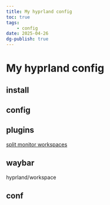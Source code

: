 ```yaml
---
title: My hyprland config
toc: true
tags:
    - config
date: 2025-04-26
dg-publish: true
---
```


# My hyprland config

## install

## config

## plugins

[split monitor workspaces](https://github.com/Duckonaut/split-monitor-workspaces)

## waybar

hyprland/workspace

## conf

